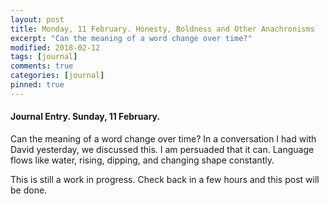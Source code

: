 ```yaml
---
layout: post
title: Monday, 11 February. Honesty, Boldness and Other Anachronisms
excerpt: "Can the meaning of a word change over time?"
modified: 2018-02-12
tags: [journal]
comments: true
categories: [journal]
pinned: true
---
```

#### Journal Entry. Sunday, 11 February.

Can the meaning of a word change over time? In a conversation I had with David yesterday, we discussed this. I am persuaded that it can. Language flows like water, rising, dipping, and changing shape constantly.

This is still a work in progress. Check back in a few hours and this post will be done.
